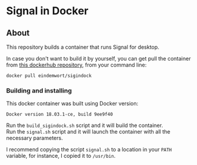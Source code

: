 # Signal in Docker



## About <a name = "about"></a>

This repository builds a container that runs Signal for desktop.

In case you don't want to build it by yourself, you can get pull the container from [this dockerhub repository](https://hub.docker.com/repository/docker/eindemwort/sigindock), from your command line:
```
docker pull eindemwort/sigindock
```

### Building and installing

This docker container was built using Docker version:
```
Docker version 18.03.1-ce, build 9ee9f40
```

Run the `build_sigindock.sh` script and it will build the container.<br>
Run the `signal.sh` script and it will launch the container with all the necessary parameters.

I recommend copying the script `signal.sh` to a location in your `PATH` variable, for instance, I copied it to `/usr/bin`.

